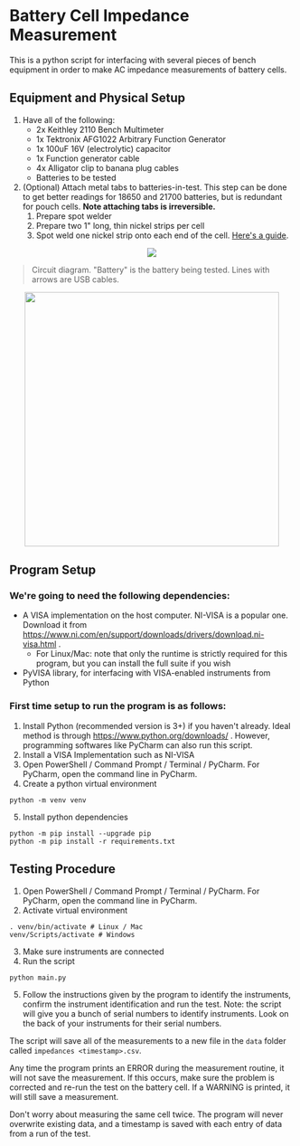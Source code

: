 # Battery Cell Impedance Measurement

This is a python script for interfacing with several pieces of bench equipment in order to make AC impedance measurements of battery cells.

## Equipment and Physical Setup

1. Have all of the following:
    - 2x Keithley 2110 Bench Multimeter
    - 1x Tektronix AFG1022 Arbitrary Function Generator
    - 1x 100uF 16V (electrolytic) capacitor
    - 1x Function generator cable
    - 4x Alligator clip to banana plug cables
    - Batteries to be tested
2. (Optional) Attach metal tabs to batteries-in-test. This step can be done to get better readings for 18650 and 21700 batteries, but is redundant for pouch cells. **Note attaching tabs is irreversible.**
    1. Prepare spot welder
    2. Prepare two 1" long, thin nickel strips per cell
    3. Spot weld one nickel strip onto each end of the cell. [Here's a guide](https://wiki.ubcsolar.com/en/subteams/battery/docs/Battery-Manufacturing#spot-welding).

<p align="center">
  <img src="https://raw.githubusercontent.com/a2k-hanlon/auto-impedance-test/main/images/setupDiagram.drawio.svg">
</p>

> Circuit diagram. "Battery" is the battery being tested. Lines with arrows are USB cables.

<p align="center">
  <img width=450px src="https://raw.githubusercontent.com/a2k-hanlon/auto-impedance-test/main/images/setup.jpg">
</p>

## Program Setup

### We're going to need the following dependencies:

- A VISA implementation on the host computer. NI-VISA is a popular one. Download it from https://www.ni.com/en/support/downloads/drivers/download.ni-visa.html .
  - For Linux/Mac: note that only the runtime is strictly required for this program, but you can install the full suite if you wish
- PyVISA library, for interfacing with VISA-enabled instruments from Python
  
### First time setup to run the program is as follows:

1. Install Python (recommended version is 3+) if you haven't already. Ideal method is through https://www.python.org/downloads/ . However, programming softwares like PyCharm can also run this script.
2. Install a VISA Implementation such as NI-VISA
3. Open PowerShell / Command Prompt / Terminal / PyCharm. For PyCharm, open the command line in PyCharm.
4. Create a python virtual environment
```shell
python -m venv venv
```
5. Install python dependencies
```shell
python -m pip install --upgrade pip
python -m pip install -r requirements.txt
```

## Testing Procedure

1. Open PowerShell / Command Prompt / Terminal / PyCharm. For PyCharm, open the command line in PyCharm.
2. Activate virtual environment
```shell
. venv/bin/activate # Linux / Mac
venv/Scripts/activate # Windows
```
3. Make sure instruments are connected
4. Run the script
```shell
python main.py
```
5. Follow the instructions given by the program to identify the instruments, confirm the instrument identification and run the test. Note: the script will give you a bunch of serial numbers to identify instruments. Look on the back of your instruments for their serial numbers.


The script will save all of the measurements to a new file in the `data` folder called `impedances <timestamp>.csv`.

Any time the program prints an ERROR during the measurement routine, it will not save the measurement. If this occurs, make sure the problem is corrected and re-run the test on the battery cell. If a WARNING is printed, it will still save a measurement.

Don't worry about measuring the same cell twice. The program will never overwrite existing data, and a timestamp is saved with each entry of data from a run of the test.
